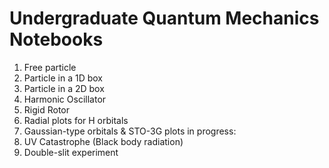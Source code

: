 # Undergraduate Quantum Mechanics Notebooks
1. Free particle
2. Particle in a 1D box
3. Particle in a 2D box
4. Harmonic Oscillator
5. Rigid Rotor
6. Radial plots for H orbitals
7. Gaussian-type orbitals & STO-3G plots
in progress:
8. UV Catastrophe (Black body radiation)
9. Double-slit experiment

